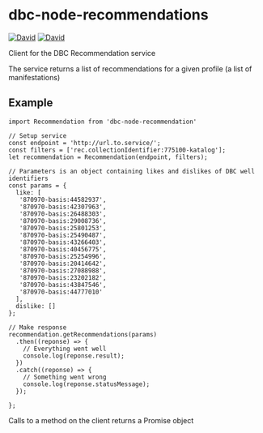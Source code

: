 # dbc-node-recommendations

[![David](https://img.shields.io/david/DBCDK/dbc-node-recommendations.svg?style=flat-square)](https://david-dm.org/DBCDK/dbc-node-recommendations#info=dependencies)
[![David](https://img.shields.io/david/dev/DBCDK/dbc-node-recommendations.svg?style=flat-square)](https://david-dm.org/DBCDK/dbc-node-recommendations#info=devDependencies)

Client for the DBC Recommendation service

The service returns a list of recommendations for a given profile (a list of manifestations)

## Example
```
import Recommendation from 'dbc-node-recommendation'

// Setup service 
const endpoint = 'http://url.to.service/';
const filters = ['rec.collectionIdentifier:775100-katalog'];
let recommendation = Recommendation(endpoint, filters);

// Parameters is an object containing likes and dislikes of DBC well identifiers
const params = {
  like: [
   '870970-basis:44582937',
   '870970-basis:42307963',
   '870970-basis:26488303',
   '870970-basis:29008736',
   '870970-basis:25801253',
   '870970-basis:25490487',
   '870970-basis:43266403',
   '870970-basis:40456775',
   '870970-basis:25254996',
   '870970-basis:20414642',
   '870970-basis:27088988',
   '870970-basis:23202182',
   '870970-basis:43847546',
   '870970-basis:44777010'
  ],
  dislike: []
};

// Make response
recommendation.getRecommendations(params)
  .then((reponse) => {
    // Everything went well
    console.log(reponse.result);
  })
  .catch((reponse) => {
    // Something went wrong
    console.log(reponse.statusMessage);
  });

};
```

Calls to a method on the client returns a Promise object
